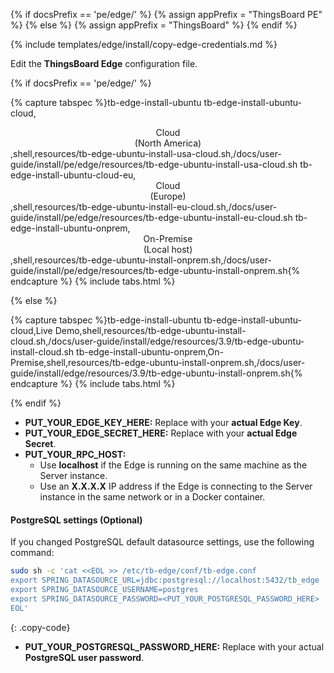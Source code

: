{% if docsPrefix == 'pe/edge/' %}
{% assign appPrefix = "ThingsBoard PE" %}
{% else %}
{% assign appPrefix = "ThingsBoard" %}
{% endif %}

{% include templates/edge/install/copy-edge-credentials.md %}

Edit the **ThingsBoard Edge** configuration file.

{% if docsPrefix == 'pe/edge/' %}

{% capture tabspec %}tb-edge-install-ubuntu
tb-edge-install-ubuntu-cloud,<div style="text-align:center;">Cloud<br>(North America)</div>,shell,resources/tb-edge-ubuntu-install-usa-cloud.sh,/docs/user-guide/install/pe/edge/resources/tb-edge-ubuntu-install-usa-cloud.sh
tb-edge-install-ubuntu-cloud-eu,<div style="text-align:center;">Cloud<br>(Europe)</div>,shell,resources/tb-edge-ubuntu-install-eu-cloud.sh,/docs/user-guide/install/pe/edge/resources/tb-edge-ubuntu-install-eu-cloud.sh
tb-edge-install-ubuntu-onprem,<div style="text-align:center;">On-Premise<br>(Local host)</div>,shell,resources/tb-edge-ubuntu-install-onprem.sh,/docs/user-guide/install/pe/edge/resources/tb-edge-ubuntu-install-onprem.sh{% endcapture %}
{% include tabs.html %}

{% else %}

{% capture tabspec %}tb-edge-install-ubuntu
tb-edge-install-ubuntu-cloud,Live Demo,shell,resources/tb-edge-ubuntu-install-cloud.sh,/docs/user-guide/install/edge/resources/3.9/tb-edge-ubuntu-install-cloud.sh
tb-edge-install-ubuntu-onprem,On-Premise,shell,resources/tb-edge-ubuntu-install-onprem.sh,/docs/user-guide/install/edge/resources/3.9/tb-edge-ubuntu-install-onprem.sh{% endcapture %}
{% include tabs.html %}

{% endif %}

* **PUT_YOUR_EDGE_KEY_HERE:** Replace with your **actual Edge Key**.
* **PUT_YOUR_EDGE_SECRET_HERE:** Replace with your **actual Edge Secret**.
* **PUT_YOUR_RPC_HOST:**
  * Use **localhost** if the Edge is running on the same machine as the Server instance.
  * Use an **X.X.X.X** IP address if the Edge is connecting to the Server instance in the same network or in a Docker container.

#### PostgreSQL settings (Optional)

If you changed PostgreSQL default datasource settings, use the following command:

```bash
sudo sh -c 'cat <<EOL >> /etc/tb-edge/conf/tb-edge.conf
export SPRING_DATASOURCE_URL=jdbc:postgresql://localhost:5432/tb_edge
export SPRING_DATASOURCE_USERNAME=postgres
export SPRING_DATASOURCE_PASSWORD=<PUT_YOUR_POSTGRESQL_PASSWORD_HERE>
EOL'
```
{: .copy-code}

* **PUT_YOUR_POSTGRESQL_PASSWORD_HERE:** Replace with your actual **PostgreSQL user password**.